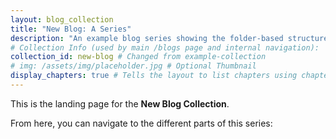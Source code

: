 ```yaml
---
layout: blog_collection
title: "New Blog: A Series"
description: "An example blog series showing the folder-based structure with a landing page."
# Collection Info (used by main /blogs page and internal navigation):
collection_id: new-blog # Changed from example-collection
# img: /assets/img/placeholder.jpg # Optional Thumbnail
display_chapters: true # Tells the layout to list chapters using chapters_list.liquid
---
```


This is the landing page for the **New Blog Collection**.

From here, you can navigate to the different parts of this series:
